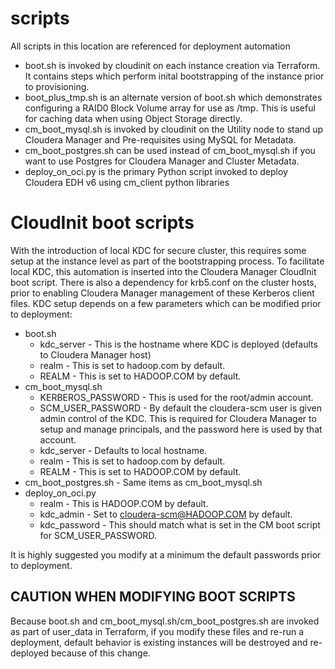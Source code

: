 # scripts
All scripts in this location are referenced for deployment automation

* boot.sh is invoked by cloudinit on each instance creation via Terraform.  It contains steps which perform inital bootstrapping of the instance prior to provisioning.
* boot_plus_tmp.sh is an alternate version of boot.sh which demonstrates configuring a RAID0 Block Volume array for use as /tmp.  This is useful for caching data when using Object Storage directly.
* cm_boot_mysql.sh is invoked by cloudinit on the Utility node to stand up Cloudera Manager and Pre-requisites using MySQL for Metadata.
* cm_boot_postgres.sh can be used instead of cm_boot_mysql.sh if you want to use Postgres for Cloudera Manager and Cluster Metadata.
* deploy_on_oci.py is the primary Python script invoked to deploy Cloudera EDH v6 using cm_client python libraries

# CloudInit boot scripts

With the introduction of local KDC for secure cluster, this requires some setup at the instance level as part of the bootstrapping process.  To facilitate local KDC, this automation is inserted into the Cloudera Manager CloudInit boot script.   There is also a dependency for krb5.conf on the cluster hosts, prior to enabling Cloudera Manager management of these Kerberos client files.  KDC setup depends on a few parameters which can be modified prior to deployment:

* boot.sh
  * kdc_server - This is the hostname where KDC is deployed (defaults to Cloudera Manager host)
  * realm - This is set to hadoop.com by default.
  * REALM - This is set to HADOOP.COM by default.
* cm_boot_mysql.sh
  * KERBEROS_PASSWORD - This is used for the root/admin account.
  * SCM_USER_PASSWORD - By default the cloudera-scm user is given admin control of the KDC.  This is required for Cloudera Manager to setup and manage principals, and the password here is used by that account.
  * kdc_server - Defaults to local hostname.
  * realm - This is set to hadoop.com by default.  
  * REALM - This is set to HADOOP.COM by default.
* cm_boot_postgres.sh - Same items as cm_boot_mysql.sh
* deploy_on_oci.py
  * realm - This is HADOOP.COM by default.
  * kdc_admin - Set to cloudera-scm@HADOOP.COM by default.
  * kdc_password - This should match what is set in the CM boot script for SCM_USER_PASSWORD.

It is highly suggested you modify at a minimum the default passwords prior to deployment.

## CAUTION WHEN MODIFYING BOOT SCRIPTS
Because boot.sh and cm_boot_mysql.sh/cm_boot_postgres.sh  are invoked as part of user_data in Terraform, if you modify these files and re-run a deployment, default behavior is existing instances will be destroyed and re-deployed because of this change.   

